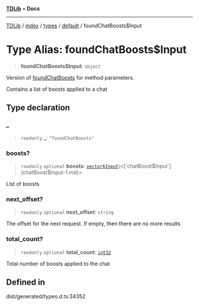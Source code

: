 [**TDLib**](../../../../../../README.md) • **Docs**

***

[TDLib](../../../../../../modules.md) / [index](../../../../../README.md) / [types](../../../README.md) / [default](../README.md) / foundChatBoosts$Input

# Type Alias: foundChatBoosts$Input

> **foundChatBoosts$Input**: `object`

Version of [foundChatBoosts](foundChatBoosts-1.md) for method parameters.

Contains a list of boosts applied to a chat

## Type declaration

### \_

> `readonly` **\_**: `"foundChatBoosts"`

### boosts?

> `readonly` `optional` **boosts**: [`vector$Input`](vector$Input.md)\<[`chatBoost$Input`](chatBoost$Input-1.md)\>

List of boosts

### next\_offset?

> `readonly` `optional` **next\_offset**: `string`

The offset for the next request. If empty, then there are no more results

### total\_count?

> `readonly` `optional` **total\_count**: [`int32`](int32-1.md)

Total number of boosts applied to the chat

## Defined in

dist/generated/types.d.ts:34352
